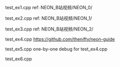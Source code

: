 test_ex1.cpp
ref: NEON_B站视频/NEON_0/

test_ex2.cpp
ref: NEON_B站视频/NEON_1/

test_ex3.cpp
ref: NEON_B站视频/NEON_2/

test_ex4.cpp
https://github.com/thenifty/neon-guide

test_ex5.cpp
one-by-one debug for test_ex4.cpp

test_ex6.cpp
